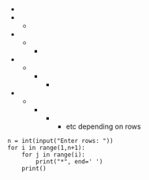 * <br>
* * <br>
* * * <br>
* * * * <br>
* * * * * etc depending on rows <br>
```
n = int(input("Enter rows: "))
for i in range(1,n+1):
    for j in range(i):
        print("*", end=' ')
    print()
```

